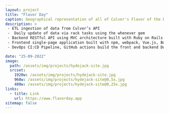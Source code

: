 ```yaml
---
layout: project
title: "Flavor Day"
caption: Geographical representation of all of Culver's Flavor of the Day in one map.
description: >
 - ETL ingestion of data from Culver’s API
 -  Daily update of data via rack tasks using the whenever gem 
 - Backend RESTful API using MVC architecture built with Ruby on Rails.
 - Frontend single-page application built with npm, webpack, Vue.js, Bootstrap, and MapBox GLJS.    
 - DevOps CI:CD Pipeline, GitHub actions build the front and backend Docker containers, then pushes them to DockerHub. Digital Ocean Droplet pulls the latest container from DockerHub using WatchTower to deploy them to the production server. 

date: "25-09-2022"
image:
  path: /assets/img/projects/hydejack-site.jpg
  srcset:
    1920w: /assets/img/projects/hydejack-site.jpg
    960w: /assets/img/projects/hydejack-site@0,5x.jpg
    480w: /assets/img/projects/hydejack-site@0,25x.jpg
links:
  - title: Link
    url: https://www.flavorday.app
sitemap: false
---
```

